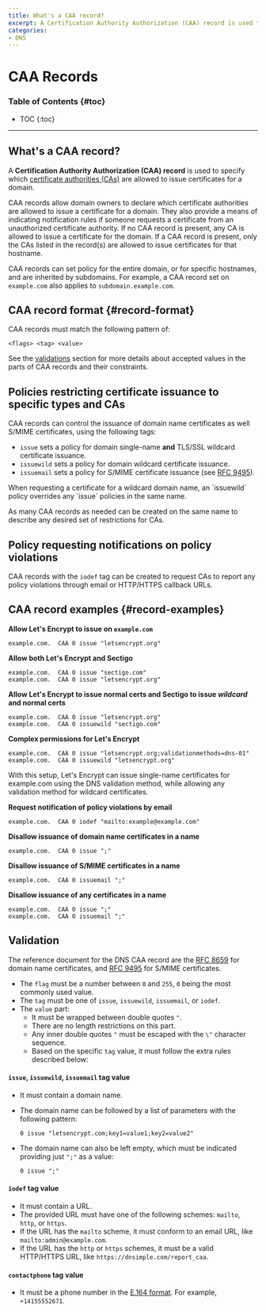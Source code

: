 ```yaml
---
title: What's a CAA record?
excerpt: A Certification Authority Authorization (CAA) record is used to specify which certificate authorities (CAs) are allowed to issue certificates for a domain.
categories:
- DNS
---
```


# CAA Records

### Table of Contents {#toc}

* TOC
{:toc}

---

## What's a CAA record?

A **Certification Authority Authorization (CAA) record** is used to specify which [certificate authorities (CAs)](/articles/what-is-certificate-authority/) are allowed to issue certificates for a domain.

CAA records allow domain owners to declare which certificate authorities are allowed to issue a certificate for a domain. They also provide a means of indicating notification rules if someone requests a certificate from an unauthorized certificate authority. If no CAA record is present, any CA is allowed to issue a certificate for the domain. If a CAA record is present, only the CAs listed in the record(s) are allowed to issue certificates for that hostname.

CAA records can set policy for the entire domain, or for specific hostnames, and are inherited by subdomains. For example, a CAA record set on `example.com` also applies to `subdomain.example.com`.

## CAA record format {#record-format}

CAA records must match the following pattern of:

```
<flags> <tag> <value>
```

See the [validations](#validation) section for more details about accepted values in the parts of CAA records and their constraints.

## Policies restricting certificate issuance to specific types and CAs

CAA records can control the issuance of domain name certificates as well S/MIME certificates, using the following tags:

- `issue` sets a policy for domain single-name **and** TLS/SSL wildcard certificate issuance.
- `issuewild` sets a policy for domain wildcard certificate issuance.
- `issuemail` sets a policy for S/MIME certificate issuance (see [RFC 9495](https://datatracker.ietf.org/doc/rfc9495/)).

<warning>
When requesting a certificate for a wildcard domain name, an `issuewild` policy overrides any `issue` policies in the same name.
</warning>

As many CAA records as needed can be created on the same name to describe any desired set of restrictions for CAs.

## Policy requesting notifications on policy violations

CAA records with the `iodef` tag can be created to request CAs to report any policy violations through email or HTTP/HTTPS callback URLs.

## CAA record examples {#record-examples}

**Allow Let's Encrypt to issue on `example.com`**
```
example.com.  CAA 0 issue "letsencrypt.org"

```

**Allow both Let's Encrypt and Sectigo**
```
example.com.  CAA 0 issue "sectigo.com"
example.com.  CAA 0 issue "letsencrypt.org"
```

**Allow Let's Encrypt to issue normal certs and Sectigo to issue _wildcard_ and normal certs**

```
example.com.  CAA 0 issue "letsencrypt.org"
example.com.  CAA 0 issuewild "sectigo.com"
```

**Complex permissions for Let's Encrypt**

```
example.com.  CAA 0 issue "letsencrypt.org;validationmethods=dns-01"
example.com.  CAA 0 issuewild "letsencrypt.org"
```

With this setup, Let's Encrypt can issue single-name certificates for example.com using the DNS validation method, while allowing any validation method for wildcard certificates.

**Request notification of policy violations by email**

```
example.com.  CAA 0 iodef "mailto:example@example.com"
```

**Disallow issuance of domain name certificates in a name**

```
example.com.  CAA 0 issue ";"
```

**Disallow issuance of S/MIME certificates in a name**

```
example.com.  CAA 0 issuemail ";"
```

**Disallow issuance of any certificates in a name**

```
example.com.  CAA 0 issue ";"
example.com.  CAA 0 issuemail ";"
```

## Validation

The reference document for the DNS CAA record are the [RFC 8659](https://datatracker.ietf.org/doc/html/rfc8659) for domain name certificates, and [RFC 9495](https://datatracker.ietf.org/doc/rfc9495/) for S/MIME certificates.

- The `flag` must be a number between `0` and `255`, `0` being the most commonly used value.
- The `tag` must be one of `issue`, `issuewild`, `issuemail`, or `iodef`.
- The `value` part:
    - It must be wrapped between double quotes `"`.
    - There are no length restrictions on this part.
    - Any inner double quotes `"` must be escaped with the `\"` character sequence.
    - Based on the specific `tag` value, it must follow the extra rules described below:

#### `issue`, `issuewild`, `issuemail` tag value

- It must contain a domain name.
- The domain name can be followed by a list of parameters with the following pattern:

   ```
   0 issue "letsencrypt.com;key1=value1;key2=value2"
   ```

- The domain name can also be left empty, which must be indicated providing just `";"` as a value:

   ```
   0 issue ";"
   ```

#### `iodef` tag value

- It must contain a URL.
- The provided URL must have one of the following schemes: `mailto`, `http`, or `https`.
- If the URL has the `mailto` scheme, it must conform to an email URL, like `mailto:admin@example.com`.
- If the URL has the `http` or `https` schemes, it must be a valid HTTP/HTTPS URL, like `https://dnsimple.com/report_caa`.

#### `contactphone` tag value

- It must be a phone number in the [E.164 format](https://www.twilio.com/docs/glossary/what-e164). For example, `+14155552671`.

